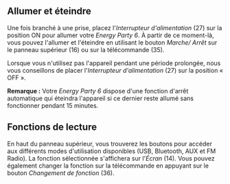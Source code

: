 ## Allumer et éteindre

Une fois branché à une prise, placez l'*Interrupteur d'alimentation* (27) sur la position ON pour allumer votre *Energy Party 6*. À partir de ce moment-là, vous pouvez l'allumer et l'éteindre en utilisant le bouton *Marche/ Arrêt* sur le panneau supérieur (16) ou sur la télécommande (35).

Lorsque vous n'utilisez pas l'appareil pendant une période prolongée, nous vous conseillons de placer l'*Interrupteur d'alimentation* (27) sur la position « OFF ».

**Remarque :** Votre *Energy Party 6* dispose d'une fonction d'arrêt automatique qui éteindra l'appareil si ce dernier reste allumé sans fonctionner pendant 15 minutes.

## Fonctions de lecture

En haut du panneau supérieur, vous trouverez les boutons pour accéder aux différents modes d'utilisation disponibles (USB, Bluetooth, AUX et FM Radio). La fonction sélectionnée s'affichera sur l'*Écran* (14). Vous pouvez également changer la fonction sur la télécommande en appuyant sur le bouton *Changement de fonction* (36).
